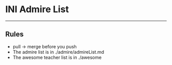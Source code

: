 # INI Admire List
---
## Rules
- pull -> merge before you push
- The admire list is in ./admire/admireList.md
- The awesome teacher list is in ./awesome
